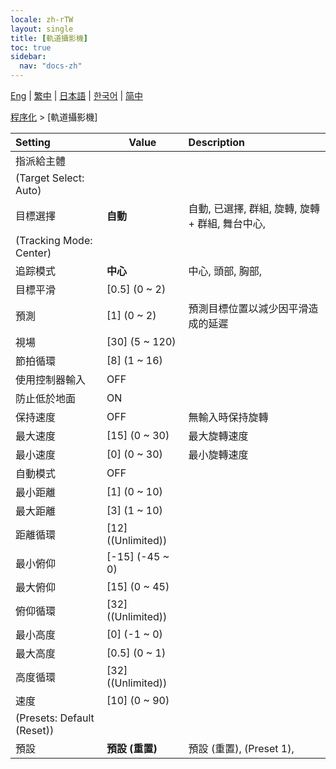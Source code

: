 ```yaml
---
locale: zh-rTW
layout: single
title: [軌道攝影機]
toc: true
sidebar:
  nav: "docs-zh"
---
```

[Eng](/dancexr/menu/2025.4/motion/orbit_cam) | [繁中](/tw/dancexr/menu/2025.4/motion/orbit_cam) | [日本語](/jp/dancexr/menu/2025.4/motion/orbit_cam) | [한국어](/kr/dancexr/menu/2025.4/motion/orbit_cam) | [简中](/zh/dancexr/menu/2025.4/motion/orbit_cam)

[程序化](../menu#程序化) > [軌道攝影機]



| Setting | Value | Description |
| :--- | --- | :--- |
| 指派給主體 || 
| (Target Select: Auto) || 
| 目標選擇 | **自動** | 自動, 已選擇, 群組, 旋轉, 旋轉 + 群組, 舞台中心,  |
| (Tracking Mode: Center) || 
| 追踪模式 | **中心** | 中心, 頭部, 胸部,  |
| 目標平滑 | [0.5] (0 ~ 2) | 
| 預測 | [1] (0 ~ 2) | 預測目標位置以減少因平滑造成的延遲
| 視場 | [30] (5 ~ 120) | 
| 節拍循環 | [8] (1 ~ 16) | 
| 使用控制器輸入 | OFF | 
| 防止低於地面 | ON | 
| 保持速度 | OFF | 無輸入時保持旋轉
| 最大速度 | [15] (0 ~ 30) | 最大旋轉速度
| 最小速度 | [0] (0 ~ 30) | 最小旋轉速度
| 自動模式 | OFF | 
| 最小距離 | [1] (0 ~ 10) | 
| 最大距離 | [3] (1 ~ 10) | 
| 距離循環 | [12] ((Unlimited)) | 
| 最小俯仰 | [-15] (-45 ~ 0) | 
| 最大俯仰 | [15] (0 ~ 45) | 
| 俯仰循環 | [32] ((Unlimited)) | 
| 最小高度 | [0] (-1 ~ 0) | 
| 最大高度 | [0.5] (0 ~ 1) | 
| 高度循環 | [32] ((Unlimited)) | 
| 速度 | [10] (0 ~ 90) | 
| (Presets: Default (Reset)) || 
| 預設 | **預設 (重置)** | 預設 (重置), (Preset 1),  |

